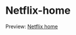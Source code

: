 # Netflix-home
Preview: <a href="https://github.com/ayushshaw90/Dummy-Netflix-home">Netflix home</a>
